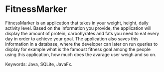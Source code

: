 # FitnessMarker

FitnessMarker is an application that takes in your weight, height, daily activity level. Based on the information you provide,
the application will display the amount of protein, carbohyrates and fats you need to eat every day in order to achieve your goal.
The application also saves this information in a database, where the developer can later on run queries to display for example
what is the famoust fitness goal among the people using this application, how much does the avarage user weigh and so on. 


Keywords: Java, SQLite, JavaFx. 
